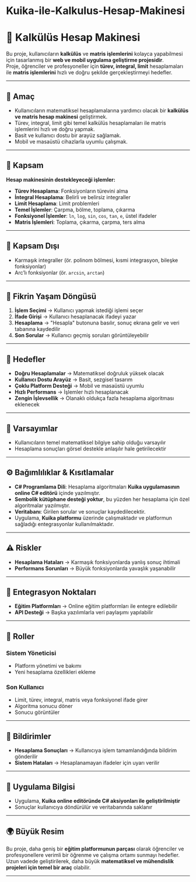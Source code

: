 
# Kuika-ile-Kalkulus-Hesap-Makinesi
# 📘 Kalkülüs Hesap Makinesi

Bu proje, kullanıcıların **kalkülüs** ve **matris işlemlerini** kolayca yapabilmesi için tasarlanmış bir **web ve mobil uygulama geliştirme projesidir**.  
Proje, öğrenciler ve profesyoneller için **türev, integral, limit** hesaplamaları ile **matris işlemlerini** hızlı ve doğru şekilde gerçekleştirmeyi hedefler.  

---

## 🎯 Amaç
- Kullanıcıların matematiksel hesaplamalarına yardımcı olacak bir **kalkülüs ve matris hesap makinesi** geliştirmek.  
- Türev, integral, limit gibi temel kalkülüs hesaplamaları ile matris işlemlerini hızlı ve doğru yapmak.  
- Basit ve kullanıcı dostu bir arayüz sağlamak.  
- Mobil ve masaüstü cihazlarla uyumlu çalışmak.  

---

## 📌 Kapsam
**Hesap makinesinin destekleyeceği işlemler:**
- **Türev Hesaplama**: Fonksiyonların türevini alma  
- **İntegral Hesaplama**: Belirli ve belirsiz integraller  
- **Limit Hesaplama**: Limit problemleri  
- **Temel İşlemler**: Çarpma, bölme, toplama, çıkarma  
- **Fonksiyonel İşlemler**: `ln`, `log`, `sin`, `cos`, `tan`, `e`, üstel ifadeler  
- **Matris İşlemleri**: Toplama, çıkarma, çarpma, ters alma  

---

## 🚫 Kapsam Dışı
- Karmaşık integraller (ör. polinom bölmesi, kısmi integrasyon, bileşke fonksiyonlar)  
- Arc’lı fonksiyonlar (ör. `arcsin`, `arctan`)  

---

## 🔄 Fikrin Yaşam Döngüsü
1. **İşlem Seçimi** → Kullanıcı yapmak istediği işlemi seçer  
2. **İfade Girişi** → Kullanıcı hesaplanacak ifadeyi yazar  
3. **Hesaplama** → "Hesapla" butonuna basılır, sonuç ekrana gelir ve veri tabanına kaydedilir  
4. **Son Sorular** → Kullanıcı geçmiş soruları görüntüleyebilir  

---

## 🎯 Hedefler
- **Doğru Hesaplamalar** → Matematiksel doğruluk yüksek olacak  
- **Kullanıcı Dostu Arayüz** → Basit, sezgisel tasarım  
- **Çoklu Platform Desteği** → Mobil ve masaüstü uyumlu  
- **Hızlı Performans** → İşlemler hızlı hesaplanacak  
- **Zengin İşlevsellik** → Olanaklı oldukça fazla hesaplama algoritması eklenecek  

---

## 📌 Varsayımlar
- Kullanıcıların temel matematiksel bilgiye sahip olduğu varsayılır  
- Hesaplama sonuçları görsel destekle anlaşılır hale getirilecektir  

---

## ⚙️ Bağımlılıklar & Kısıtlamalar
- **C# Programlama Dili**: Hesaplama algoritmaları **Kuika uygulamasının online C# editörü** içinde yazılmıştır.  
- **Sembolik kütüphane desteği yoktur**, bu yüzden her hesaplama için özel algoritmalar yazılmıştır.  
- **Veritabanı**: Girilen sorular ve sonuçlar kaydedilecektir.  
- Uygulama, **Kuika platformu** üzerinde çalışmaktadır ve platformun sağladığı entegrasyonlar kullanılmaktadır.  

---

## ⚠️ Riskler
- **Hesaplama Hataları** → Karmaşık fonksiyonlarda yanlış sonuç ihtimali  
- **Performans Sorunları** → Büyük fonksiyonlarda yavaşlık yaşanabilir  

---

## 🔗 Entegrasyon Noktaları
- **Eğitim Platformları** → Online eğitim platformları ile entegre edilebilir  
- **API Desteği** → Başka yazılımlarla veri paylaşımı yapılabilir  

---

## 👥 Roller
### Sistem Yöneticisi
- Platform yönetimi ve bakımı  
- Yeni hesaplama özellikleri ekleme  

### Son Kullanıcı
- Limit, türev, integral, matris veya fonksiyonel ifade girer  
- Algoritma sonucu döner  
- Sonucu görüntüler  

---

## 🔔 Bildirimler
- **Hesaplama Sonuçları** → Kullanıcıya işlem tamamlandığında bildirim gönderilir  
- **Sistem Hataları** → Hesaplanamayan ifadeler için uyarı verilir  

---

## 📱 Uygulama Bilgisi
- Uygulama, **Kuika online editöründe C# aksiyonları ile geliştirilmiştir**  
- Sonuçlar kullanıcıya döndürülür ve veritabanında saklanır  

---

## 🌍 Büyük Resim
Bu proje, daha geniş bir **eğitim platformunun parçası** olarak öğrenciler ve profesyonellere verimli bir öğrenme ve çalışma ortamı sunmayı hedefler.  
Uzun vadede geliştirilerek, daha büyük **matematiksel ve mühendislik projeleri için temel bir araç** olabilir.  

---
